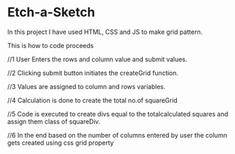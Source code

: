 # Etch-a-Sketch

In this project I have used HTML, CSS and JS to make grid pattern.

This is how to code proceeds

//1 User Enters the rows and column value and submit values.

//2 Clicking submit button initiates the createGrid function.

//3 Values are assigned to column and rows variables.

//4 Calculation is done to create the total no.of squareGrid

//5 Code is executed to create divs equal to the totalcalculated squares and assign them class of squareDiv.

//6 In the end based on the number of columns entered by user the column gets created using css grid property
